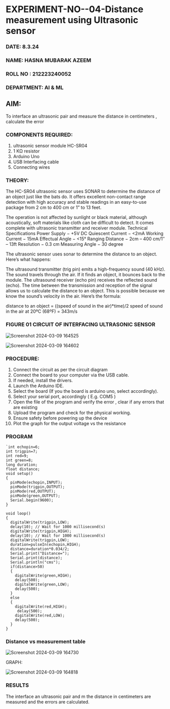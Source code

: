 # EXPERIMENT-NO--04-Distance measurement using Ultrasonic sensor
 ###  DATE: 8.3.24

###  NAME: HASNA MUBARAK AZEEM
###  ROLL NO : 212223240052
###  DEPARTMENT: AI & ML
## AIM: 
To interface an ultrasonic pair and measure the distance in centimeters , calculate the error
 
### COMPONENTS REQUIRED:
1.	ultrasonic sensor module HC-SR04
2.	1 KΩ resistor 
3.	Arduino Uno 
4.	USB Interfacing cable 
5.	Connecting wires 


### THEORY: 
The HC-SR04 ultrasonic sensor uses SONAR to determine the distance of an object just like the bats do. It offers excellent non-contact range detection with high accuracy and stable readings in an easy-to-use package from 2 cm to 400 cm or 1” to 13 feet.

The operation is not affected by sunlight or black material, although acoustically, soft materials like cloth can be difficult to detect. It comes complete with ultrasonic transmitter and receiver module.
Technical Specifications
Power Supply − +5V DC
Quiescent Current − <2mA
Working Current − 15mA
Effectual Angle − <15°
Ranging Distance − 2cm – 400 cm/1″ – 13ft
Resolution − 0.3 cm
Measuring Angle − 30 degree

The ultrasonic sensor uses sonar to determine the distance to an object. Here’s what happens:

The ultrasound transmitter (trig pin) emits a high-frequency sound (40 kHz).
The sound travels through the air. If it finds an object, it bounces back to the module.
The ultrasound receiver (echo pin) receives the reflected sound (echo).
The time between the transmission and reception of the signal allows us to calculate the distance to an object. This is possible because we know the sound’s velocity in the air. Here’s the formula:

distance to an object = ((speed of sound in the air)*time)/2
speed of sound in the air at 20ºC (68ºF) = 343m/s

### FIGURE 01 CIRCUIT OF INTERFACING ULTRASONIC SENSOR 


![Screenshot 2024-03-09 164525](https://github.com/hasnu0406/Experiment--04-Interfacing-digital-output-with-arduino-ultrasonic-sensor/assets/135305537/81a4ba16-fb5c-4e9c-b4be-9b2191fa4d5d)

![Screenshot 2024-03-09 164602](https://github.com/hasnu0406/Experiment--04-Interfacing-digital-output-with-arduino-ultrasonic-sensor/assets/135305537/de39b188-df96-4443-a8d1-28f06d82d161)




### PROCEDURE:
1.	Connect the circuit as per the circuit diagram 
2.	Connect the board to your computer via the USB cable.
3.	If needed, install the drivers.
4.	Launch the Arduino IDE.
5.	Select the board (If you the board is arduino uno, select accordingly).
6.	Select your serial port, accordingly ( E.g. COM5 )
7.	Open the file of the program  and verify the error , clear if any errors that are existing 
8.	Upload the program and check for the physical working. 
9.	Ensure safety before powering up the device 
10.	Plot the graph for the output voltage vs the resistance 


### PROGRAM 
```
`int echopin=6;
int trigpin=7;
int red=9;
int green=8;
long duration;
float distance;
void setup()
{
  pinMode(echopin,INPUT);
  pinMode(trigpin,OUTPUT);
  pinMode(red,OUTPUT);
  pinMode(green,OUTPUT);
  Serial.begin(9600);
}

void loop()
{
  digitalWrite(trigpin,LOW);
  delay(10); // Wait for 1000 millisecond(s)
  digitalWrite(trigpin,HIGH);
  delay(10); // Wait for 1000 millisecond(s)
  digitalWrite(trigpin,LOW);
  duration=pulseIn(echopin,HIGH);
  distance=duration*0.034/2;
  Serial.print("Distance=");
  Serial.print(distance);
  Serial.println("cms");
  if(distance>50)
  {
    digitalWrite(green,HIGH);
    delay(500);
    digitalWrite(green,LOW);
    delay(500);
  }
  else
  {
    digitalWrite(red,HIGH);
     delay(500);
    digitalWrite(red,LOW);
    delay(500);
  }
}
```

### Distance vs measurement table 


![Screenshot 2024-03-09 164730](https://github.com/hasnu0406/Experiment--04-Interfacing-digital-output-with-arduino-ultrasonic-sensor/assets/135305537/7b2358c0-5e11-4687-bbbf-aebdfb6ac552)
			
 
GRAPH:

![Screenshot 2024-03-09 164818](https://github.com/hasnu0406/Experiment--04-Interfacing-digital-output-with-arduino-ultrasonic-sensor/assets/135305537/fc36428b-9fb3-4e52-8d64-b225a92f7a8a)

			
		
### RESULTS
The interface an ultrasonic pair and m the distance in centimeters are measured and the errors are calculated.


 
